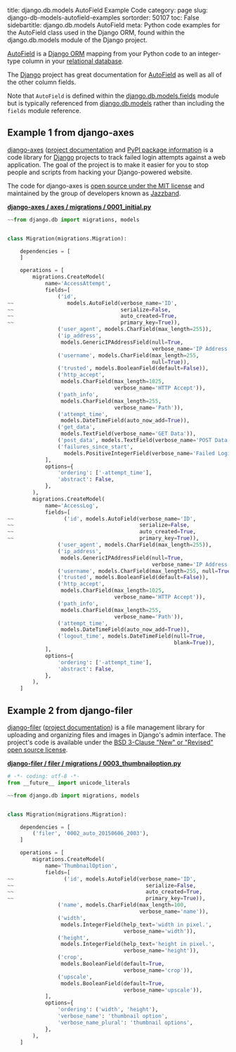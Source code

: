 title: django.db.models AutoField Example Code
category: page
slug: django-db-models-autofield-examples
sortorder: 50107
toc: False
sidebartitle: django.db.models AutoField
meta: Python code examples for the AutoField class used in the Django ORM, found within the django.db.models module of the Django project. 


[AutoField](https://github.com/django/django/blob/master/django/db/models/fields/__init__.py)
is a [Django ORM](/django-orm.html) mapping from your Python code to an
integer-type column in your [relational database](/databases.html).

The [Django](/django.html) project has great documentation for
[AutoField](https://docs.djangoproject.com/en/dev/ref/models/fields/#django.db.models.AutoField)
as well as all of the other column fields.

Note that `AutoField` is defined within the 
[django.db.models.fields](https://github.com/django/django/blob/master/django/db/models/fields/__init__.py)
module but is typically referenced from
[django.db.models](https://github.com/django/django/tree/master/django/db/models)
rather than including the `fields` module reference.


## Example 1 from django-axes
[django-axes](https://github.com/jazzband/django-axes/)
([project documentation](https://django-axes.readthedocs.io/en/latest/)
and
[PyPI package information](https://pypi.org/project/django-axes/)
is a code library for [Django](/django.html) projects to track failed
login attempts against a web application. The goal of the project is
to make it easier for you to stop people and scripts from hacking your
Django-powered website.

The code for django-axes is
[open source under the MIT license](https://github.com/jazzband/django-axes/blob/master/LICENSE)
and maintained by the group of developers known as
[Jazzband](https://jazzband.co/).

[**django-axes / axes / migrations / 0001_initial.py**](https://github.com/jazzband/django-axes/blob/master/axes/migrations/0001_initial.py)

```python
~~from django.db import migrations, models


class Migration(migrations.Migration):

    dependencies = [
    ]

    operations = [
        migrations.CreateModel(
            name='AccessAttempt',
            fields=[
                ('id', 
~~                 models.AutoField(verbose_name='ID', 
~~                                  serialize=False, 
~~                                  auto_created=True, 
~~                                  primary_key=True)),
                ('user_agent', models.CharField(max_length=255)),
                ('ip_address', 
                 models.GenericIPAddressField(null=True, 
                                              verbose_name='IP Address')),
                ('username', models.CharField(max_length=255, 
                                              null=True)),
                ('trusted', models.BooleanField(default=False)),
                ('http_accept', 
                 models.CharField(max_length=1025, 
                                  verbose_name='HTTP Accept')),
                ('path_info', 
                 models.CharField(max_length=255, 
                                  verbose_name='Path')),
                ('attempt_time', 
                 models.DateTimeField(auto_now_add=True)),
                ('get_data', 
                 models.TextField(verbose_name='GET Data')),
                ('post_data', models.TextField(verbose_name='POST Data')),
                ('failures_since_start', 
                  models.PositiveIntegerField(verbose_name='Failed Logins')),
            ],
            options={
                'ordering': ['-attempt_time'],
                'abstract': False,
            },
        ),
        migrations.CreateModel(
            name='AccessLog',
            fields=[
~~                ('id', models.AutoField(verbose_name='ID', 
~~                                        serialize=False, 
~~                                        auto_created=True, 
~~                                        primary_key=True)),
                ('user_agent', models.CharField(max_length=255)),
                ('ip_address', 
                 models.GenericIPAddressField(null=True, 
                                              verbose_name='IP Address')),
                ('username', models.CharField(max_length=255, null=True)),
                ('trusted', models.BooleanField(default=False)),
                ('http_accept', 
                 models.CharField(max_length=1025, 
                                  verbose_name='HTTP Accept')),
                ('path_info', 
                 models.CharField(max_length=255, 
                                  verbose_name='Path')),
                ('attempt_time', 
                 models.DateTimeField(auto_now_add=True)),
                ('logout_time', models.DateTimeField(null=True, 
                                                     blank=True)),
            ],
            options={
                'ordering': ['-attempt_time'],
                'abstract': False,
            },
        ),
    ]
```


## Example 2 from django-filer
[django-filer](https://github.com/divio/django-filer)
([project documentation](https://django-filer.readthedocs.io/en/latest/))
is a file management library for uploading and organizing files and images
in Django's admin interface. The project's code is available under the
[BSD 3-Clause "New" or "Revised" open source license](https://github.com/divio/django-filer/blob/develop/LICENSE.txt).

[**django-filer / filer / migrations / 0003_thumbnailoption.py**](https://github.com/divio/django-filer/blob/develop/filer/migrations/0003_thumbnailoption.py)

```python
# -*- coding: utf-8 -*-
from __future__ import unicode_literals

~~from django.db import migrations, models


class Migration(migrations.Migration):

    dependencies = [
        ('filer', '0002_auto_20150606_2003'),
    ]

    operations = [
        migrations.CreateModel(
            name='ThumbnailOption',
            fields=[
~~                ('id', models.AutoField(verbose_name='ID', 
~~                                          serialize=False, 
~~                                          auto_created=True, 
~~                                          primary_key=True)),
                ('name', models.CharField(max_length=100, 
                                          verbose_name='name')),
                ('width', 
                 models.IntegerField(help_text='width in pixel.', 
                                     verbose_name='width')),
                ('height', 
                 models.IntegerField(help_text='height in pixel.', 
                                     verbose_name='height')),
                ('crop', 
                 models.BooleanField(default=True, 
                                     verbose_name='crop')),
                ('upscale', 
                 models.BooleanField(default=True, 
                                     verbose_name='upscale')),
            ],
            options={
                'ordering': ('width', 'height'),
                'verbose_name': 'thumbnail option',
                'verbose_name_plural': 'thumbnail options',
            },
        ),
    ]
```
